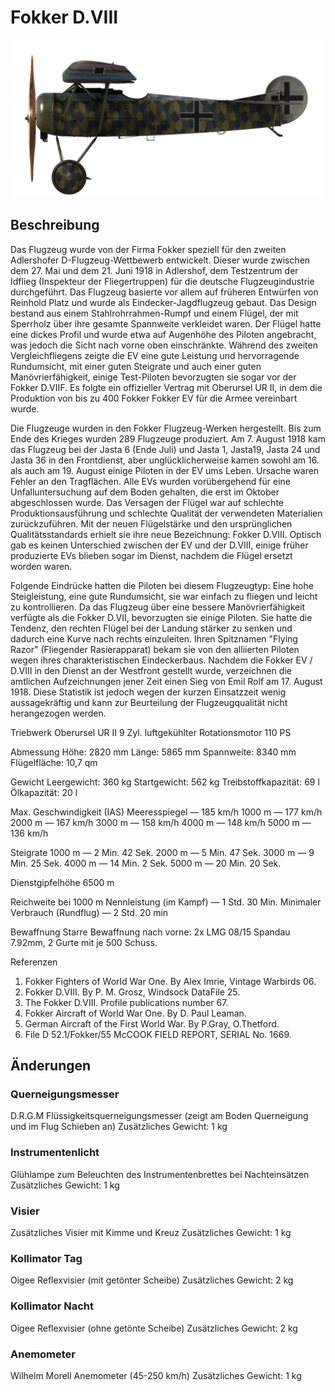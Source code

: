 # Fokker D.VIII

![fokkerd8](../images/fokkerd8.png)

## Beschreibung

Das Flugzeug wurde von der Firma Fokker speziell für den zweiten Adlershofer D-Flugzeug-Wettbewerb entwickelt. Dieser wurde zwischen dem 27. Mai und dem 21. Juni 1918 in Adlershof, dem Testzentrum der Idflieg (Inspekteur der Fliegertruppen) für die deutsche Flugzeugindustrie durchgeführt. Das Flugzeug basierte vor allem auf früheren Entwürfen von Reinhold Platz und wurde als Eindecker-Jagdflugzeug gebaut. Das Design bestand aus einem Stahlrohrrahmen-Rumpf und einem Flügel, der mit Sperrholz über ihre gesamte Spannweite verkleidet waren. Der Flügel hatte eine dickes Profil und wurde etwa auf Augenhöhe des Piloten angebracht, was jedoch die Sicht nach vorne oben einschränkte. Während des zweiten Vergleichfliegens zeigte die EV eine gute Leistung und hervorragende Rundumsicht, mit einer guten Steigrate und auch einer guten Manövrierfähigkeit, einige Test-Piloten bevorzugten sie sogar vor der Fokker D.VIIF. Es folgte ein offizieller Vertrag mit Oberursel UR II, in dem die Produktion von bis zu 400 Fokker Fokker EV für die Armee vereinbart wurde.

Die Flugzeuge wurden in den Fokker Flugzeug-Werken hergestellt. Bis zum Ende des Krieges wurden 289 Flugzeuge produziert. Am 7. August 1918 kam das Flugzeug bei der Jasta 6 (Ende Juli) und Jasta 1, Jasta19, Jasta 24 und Jasta 36 in den Frontdienst, aber unglücklicherweise kamen sowohl am 16. als auch am 19. August einige Piloten in der EV ums Leben. Ursache waren Fehler an den Tragflächen. Alle EVs wurden vorübergehend für eine Unfalluntersuchung auf dem Boden gehalten, die erst im Oktober abgeschlossen wurde. Das Versagen der Flügel war auf schlechte Produktionsausführung und schlechte Qualität der verwendeten Materialien zurückzuführen. Mit der neuen Flügelstärke und den ursprünglichen Qualitätsstandards erhielt sie ihre neue Bezeichnung: Fokker D.VIII. Optisch gab es keinen Unterschied zwischen der EV und der D.VIII, einige früher produzierte EVs blieben sogar im Dienst, nachdem die Flügel ersetzt worden waren.

Folgende Eindrücke hatten die Piloten bei diesem Flugzeugtyp: Eine hohe Steigleistung, eine gute Rundumsicht, sie war einfach zu fliegen und leicht zu kontrollieren. Da das Flugzeug über eine bessere Manövrierfähigkeit verfügte als die Fokker D.VII, bevorzugten sie einige Piloten. Sie hatte die Tendenz, den rechten Flügel bei der Landung stärker zu senken und dadurch eine Kurve nach rechts einzuleiten. Ihren Spitznamen "Flying Razor" (Fliegender Rasierapparat) bekam sie von den alliierten Piloten wegen ihres charakteristischen Eindeckerbaus. Nachdem die Fokker EV / D.VIII in den Dienst an der Westfront gestellt wurde, verzeichnen die amtlichen Aufzeichnungen jener Zeit einen Sieg von Emil Rolf am 17. August 1918. Diese Statistik ist jedoch wegen der kurzen Einsatzzeit wenig aussagekräftig und kann zur Beurteilung der Flugzeugqualität nicht herangezogen werden.


Triebwerk
Oberursel UR II 9 Zyl. luftgekühlter Rotationsmotor 110 PS

Abmessung
Höhe: 2820 mm
Länge: 5865 mm
Spannweite: 8340 mm
Flügelfläche: 10,7 qm

Gewicht
Leergewicht: 360 kg
Startgewicht: 562 kg
Treibstoffkapazität: 69 l
Ölkapazität: 20 l

Max. Geschwindigkeit (IAS)
Meeresspiegel — 185 km/h
1000 m — 177 km/h
2000 m — 167 km/h
3000 m — 158 km/h
4000 m — 148 km/h
5000 m — 136 km/h

Steigrate
1000 m — 2 Min. 42 Sek.
2000 m — 5 Min. 47 Sek.
3000 m — 9 Min. 25 Sek.
4000 m — 14 Min. 2 Sek.
5000 m — 20 Min. 20 Sek.

Dienstgipfelhöhe 6500 m

Reichweite bei 1000 m
Nennleistung (im Kampf) — 1 Std. 30 Min.
Minimaler Verbrauch (Rundflug) — 2 Std. 20 min

Bewaffnung
Starre Bewaffnung nach vorne: 2x LMG 08/15 Spandau 7.92mm, 2 Gurte mit je 500 Schuss.

Referenzen
1) Fokker Fighters of World War One. By Alex Imrie, Vintage Warbirds 06.
2) Fokker D.VIII. By P. M. Grosz, Windsock DataFile 25.
3) The Fokker D.VIII. Profile publications number 67.
4) Fokker Aircraft of World War One. By D. Paul Leaman.
5) German Aircraft of the First World War. By P.Gray, O.Thetford.
6) File D 52.1/Fokker/55 McCOOK FIELD REPORT, SERIAL No. 1669.

## Änderungen


### Querneigungsmesser

D.R.G.M Flüssigkeitsquerneigungsmesser (zeigt am Boden Querneigung und im Flug Schieben an)
Zusätzliches Gewicht: 1 kg


### Instrumentenlicht

Glühlampe zum Beleuchten des Instrumentenbrettes bei Nachteinsätzen
Zusätzliches Gewicht: 1 kg


### Visier

Zusätzliches Visier mit Kimme und Kreuz
Zusätzliches Gewicht: 1 kg


### Kollimator Tag

Oigee Reflexvisier (mit getönter Scheibe)
Zusätzliches Gewicht: 2 kg


### Kollimator Nacht

Oigee Reflexvisier (ohne getönte Scheibe)
Zusätzliches Gewicht: 2 kg


### Anemometer

Wilhelm Morell Anemometer (45-250 km/h)
Zusätzliches Gewicht: 1 kg
